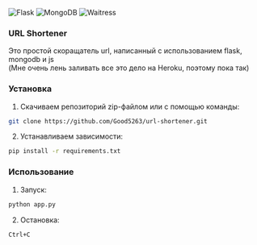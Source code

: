 ![Flask](https://img.shields.io/badge/flask-v1.1.2-blue?style=flat-square)
![MongoDB](https://img.shields.io/badge/pymongo-v3.11.3-blue?style=flat-square)
![Waitress](https://img.shields.io/badge/waitress-v1.4.4-blue?style=flat-square)

### URL Shortener
Это простой скоращатель url, написанный с использованием flask, mongodb и js<br>
(Мне очень лень заливать все это дело на Heroku, поэтому пока так)

### Установка
1) Скачиваем репозиторий zip-файлом или с помощью команды:
```bash
git clone https://github.com/Good5263/url-shortener.git
```
2) Устанавливаем зависимости:
```bash
pip install -r requirements.txt
```

### Использование
1) Запуск:
```bash
python app.py
```
2) Остановка:
```bash
Ctrl+C  
```
